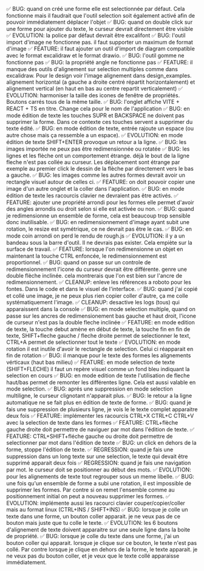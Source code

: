 ✅ BUG: quand on créé une forme elle est selectionnée par défaut. Cela fonctionne mais il faudrait que l'outil selection soit également activé afin de pouvoir immédiatement déplacer l'objet
✅ BUG: quand on double click sur une forme pour ajouter du texte, le curseur devrait directement être visible
✅ EVOLUTION: la police par défaut devrait être excalifont
✅ BUG: l'outil import d'image ne fonctionne pas. il faut supporter un maximum de format d'image
✅ FEATURE: il faut ajouter un outil d'import de diagram compatible avec le format excalidraw et le format drawio. 
✅ BUG: l'outil gomme ne fonctionne pas
✅ BUG: la propriété angle ne fonctionne pas
✅ FEATURE: il manque des outils d'alignement sur selection multiples comme dans excalidraw. Pour le design voir l'image alignement dans design_examples. alignement horizontal (a gauche a droite centré répartit horizontalement) et alignement vertical (en haut en bas au centre repartit verticalement)
✅ EVOLUTION: harmoniser la taille des icones de fenêtre de propriétés. Boutons carrés tous de la même taille.
✅ BUG: l'onglet affiche VITE + REACT + TS en titre. Change cela pour le nom de l'application
✅ BUG: en mode édition de texte les touches SUPR et BACKSPACE ne doivent pas supprimer la forme. Dans ce contexte ces touches servent a supprimer du texte édité. 
✅ BUG: en mode édition de texte, entrée rajoute un espace (ou autre chose mais ça ressemble a un espace).
✅ EVOLUTION: en mode édition de texte SHIFT+ENTER provoque un retour a la ligne. 
✅ BUG: les images importée ne peux pas être redimensionnée ou rotatée 
✅ BUG: les lignes et les flèche ont un comportement étrange. déjà le bout de la ligne fleche n'est pas collée au curseur. Les déplacement sont étrange par exemple au premier click le dessin de la flèche par directement vers le bas a gauche. 
✅ BUG: les images comme les autres formes devrait avoir un rectangle visuel autour de celles ci. 
✅ FEATURE: on doit pouvoir copier une image d'un autre onglet et la coller dans l'application.
✅ BUG: en mode édition de texte les racourcis clavier ne devraient pas être activés. 
✅ FEATURE: ajouter une propriété arrondi pour les formes elle permet d'avoir des angles arrondis ou droit selon si elle est activée ou non. 
✅ BUG: quand je redimensionne un ensemble de forme, cela est beaucoup trop sensible donc inutilisable. 
✅ BUG: en redimensionnement d'image ayant subit une rotation, le resize est symétrique, ce ne devrait pas être le cas.
✅ BUG: en mode coin arrondi on perd le rendu de rough.js
✅ EVOLUTION: il y a un bandeau sous la barre d'outil. Il ne devrais pas exister. Cela empiète sur la surface de travail. 
✅ FEATURE: lorsque l'on redimensionne un objet en maintenant la touche CTRL enfoncée, le redimensionnement est proportionnel. 
✅ BUG: quand on passe sur un controle de redimensionnement l'icone du curseur devrait être différente. genre une double flèche inclinée. cela montrerais que l'on est bien sur l'ancre de redimensionnement. 
✅ CLEANUP: enleve les références a roboto pour les fontes. Dans le code et dans le visuel de l'interface. 
✅ BUG: quand j'ai copié et collé une image, je ne peux plus rien copier coller d'autre, ça me colle systématiquement l'image.
✅ CLEANUP: desactive les logs (tous) qui apparaissent dans la console
✅ BUG: en mode selection multiple, quand on passe sur les ancres de redimensionement bas gauche et haut droit, l'icone de curseur n'est pas la double fleche inclinée
✅ FEATURE: en mode edition de texte, la touche debut amène en début de texte, la touche fin en fin de texte, SHIFT+fleche gauche / fleche droite permet de selectionner le text, CTRL+A permet de selectionner tout le texte
✅ EVOLUTION: en mode rotation il est inutile d'avoir le rectangle de selection. Celui ci réapparait en fin de rotation
✅ BUG: il manque pour le texte des formes les alignements vérticaux (haut bas milieu)
✅ FEATURE: en mode selection de texte (SHIFT+FLECHE) il faut un repère visuel comme un fond bleu indiquant la selection en cours
✅ BUG: en mode edition de texte l'utilisation de fleche haut/bas permet de remonter les différentes ligne. Cela est aussi valable en mode selection.
✅ BUG: aprés une suppression en mode selection multiligne, le curseur clignotant n'apparait plus. 
✅ BUG: le retour a la ligne automatique ne se fait plus en édition de texte de forme. 
✅ BUG: quand je fais une suppression de plusieurs ligne, je vois le le texte complet apparaitre deux fois
✅ FEATURE: implémenter les racourcis CTRL+X CTRL+C CTRL+V avec la selection de texte dans les formes
✅ FEATURE: CTRL+flèche gauche droite doit permettre de naviguer par mot dans l'édition de texte.
✅ FEATURE: CTRL+SHIFT+fléche gauche ou droite doit permettre de selectionner par mot dans l'édition de texte 
✅ BUG: un click en dehors de la forme, stoppe l'édition de texte. 
✅ REGRESSION: quand je fais une suppression dans un long texte sur une selection, le texte qui devait être supprimé apparait deux fois
✅ REGRESSION: quand je fais une navigation par mot. le curseur doit se positionner au début des mots. 
✅ EVOLUTION: pour les alignements de texte tout regrouper sous un meme libelle. 
✅ BUG: une fois qu'un ensemble de forme a subi une rotation, il est impossible de supprimer les formes. Par contre si on remet l'ensemble comme au positionnement initial on peut a nouveau supprimer les formes. 
✅ EVOLUTION: implémente aussi les racourci clavier couper/copier/coller mais au format linux (CTRL+INS / SHIFT+INS)
✅ BUG: lorsque je colle un texte dans une forme, un bouton coller apparait. je ne veux pas de ce bouton mais juste que tu colle le texte. 
✅ EVOLUTION: les 6 boutons d'alignement de texte doivent apparaitre sur une seule ligne dans la boite de propriété.
✅ BUG: lorsque je colle du texte dans une forme, j'ai un bouton coller qui apparait. lorsque je clique sur ce bouton, le texte n'est pas collé. Par contre lorsque je clique en dehors de la forme, le texte apparait. je ne veux pas du bouton coller, et je veux que le texte collé apparaisse immédiatement. 